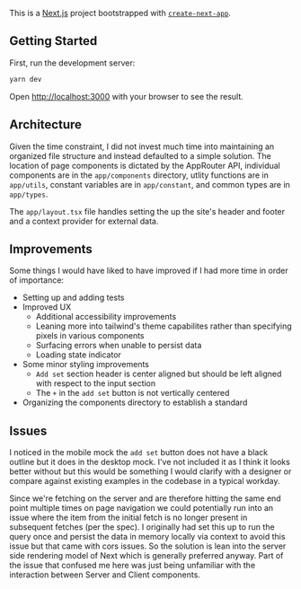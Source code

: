 This is a [Next.js](https://nextjs.org/) project bootstrapped with [`create-next-app`](https://github.com/vercel/next.js/tree/canary/packages/create-next-app).

## Getting Started

First, run the development server:

```bash
yarn dev
```

Open [http://localhost:3000](http://localhost:3000) with your browser to see the result.

## Architecture

Given the time constraint, I did not invest much time into maintaining an organized file structure and instead defaulted to a simple solution. The location of page components is dictated by the AppRouter API, individual components are in the `app/components` directory, utlity functions are in `app/utils`, constant variables are in `app/constant`, and common types are in `app/types`.

The `app/layout.tsx` file handles setting the up the site's header and footer and a context provider for external data.

## Improvements

Some things I would have liked to have improved if I had more time in order of importance:

 * Setting up and adding tests
 * Improved UX
   * Additional accessibility improvements
   * Leaning more into tailwind's theme capabilites rather than specifying pixels in various components
   * Surfacing errors when unable to persist data
   * Loading state indicator
 * Some minor styling improvements
   * `Add set` section header is center aligned but should be left aligned with respect to the input section
   * The `+` in the `add set` button is not vertically centered
 * Organizing the components directory to establish a standard

## Issues

I noticed in the mobile mock the `add set` button does not have a black outline but it does in the desktop mock. I've not included it as I think it looks better without but this would be something I would clarify with a designer or compare against existing examples in the codebase in a typical workday.

Since we're fetching on the server and are therefore hitting the same end point multiple times on page navigation we could potentially run into an issue where the item from the initial fetch is no longer present in subsequent fetches (per the spec). I originally had set this up to run the query once and persist the data in memory locally via context to avoid this issue but that came with cors issues. So the solution is lean into the server side rendering model of Next which is generally preferred anyway. Part of the issue that confused me here was just being unfamiliar with the interaction between Server and Client components. 
